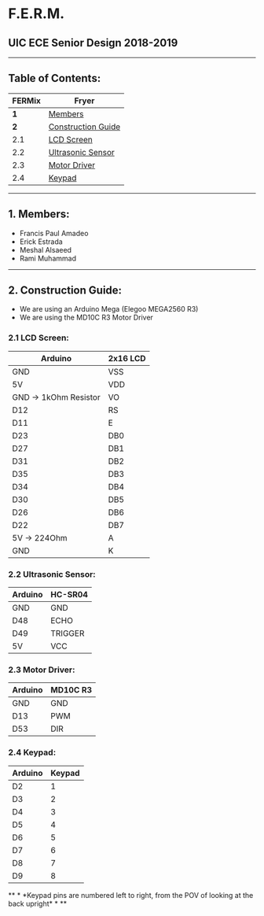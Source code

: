 # F.E.R.M.

## UIC ECE Senior Design 2018-2019

_______________________________________________________________________________________________________________________________
## Table of Contents:
**FERMix** | **Fryer**
----- | -----
**1** | [Members](README.md#1-Members)
**2** | [Construction Guide](README.md##2-Construction-Guide)
2.1 | [LCD Screen](README.md#21-LCD-Screen)
2.2 | [Ultrasonic Sensor](README.md#22-Ultrasonic-Sensor)
2.3 | [Motor Driver](README.md#23-Motor-Driver)
2.4 | [Keypad](README.md#24-keypad)
_____________________________________________________________________
## 1. Members:
* Francis Paul Amadeo
* Erick Estrada
* Meshal Alsaeed
* Rami Muhammad
______________________________________________________
## 2. Construction Guide:
* We are using an Arduino Mega (Elegoo MEGA2560 R3)
* We are using the MD10C R3 Motor Driver
### 2.1 LCD Screen:
Arduino | 2x16 LCD 
--- | ---
GND | VSS
5V | VDD
GND -> 1kOhm Resistor | VO
D12 | RS
D11 | E 
D23 | DB0
D27 | DB1
D31 | DB2
D35 | DB3
D34 | DB4
D30 | DB5
D26 | DB6
D22 | DB7
5V -> 224Ohm | A
GND | K

### 2.2 Ultrasonic Sensor:
Arduino | HC-SR04 
--- | ---
GND | GND
D48 | ECHO
D49 | TRIGGER
5V | VCC

### 2.3 Motor Driver:
Arduino | MD10C R3
--- | ---
GND | GND
D13 | PWM
D53 | DIR


### 2.4 Keypad:
Arduino | Keypad
--- | ---
D2 | 1
D3 | 2
D4 | 3
D5 | 4
D6 | 5
D7 | 6
D8 | 7
D9 | 8

** * \*Keypad pins are numbered left to right, from the POV of looking at the back upright\* * **